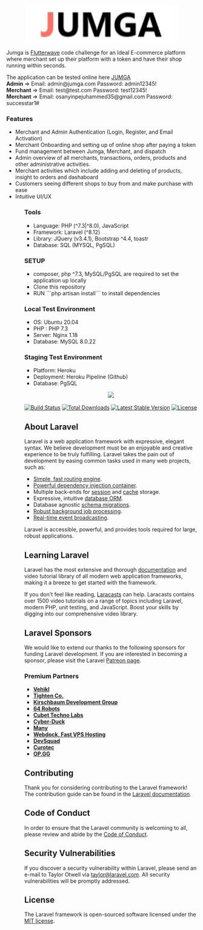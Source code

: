 <p align="center"><a href="https://laravel.com" target="_blank"><img src="https://github.com/successtar/jumga/blob/master/public/img/logo.png?raw=true" width="400"></a></p>

<p>
Jumga is <a href="https://flutterwave.com" target="_blank">Flutterwave</a> code challenge for an Ideal E-commerce platform where merchant set up their platform with a token and have their shop running within seconds.
</p>
<p>
    The application can be tested online here <a href="https://jumga-shop.herokuapp.com" target="_blank"> JUMGA </a>
    <br/>
    <b>Admin</b> => Email: admin@jumga.com Password: admin12345!
    <br/>
    <b>Merchant</b> => Email: test@test.com Password: test12345!
    <br/>
    <b>Merchant</b> => Email: osanyinpejuhammed35@gmail.com Password: successtar1#
    
</p>

<p>
    <h3> Features </h3>
    <ul>
        <li>Merchant and Admin Authentication (Login, Register, and Email Activation)</li>
        <li>Merchant Onboarding and setting up of online shop after paying a token </li>
        <li>Fund management between Jumga, Merchant, and dispatch</li>
        <li>Admin overview of all merchants, transactions, orders, products and other administrative activities.</li>
        <li>Merchant activities which include adding and deleting of products, insight to orders and dashaboard</li>
        <li>Customers seeing different shops to buy from and make purchase with ease</li>
        <li>Intuitive UI/UX</li>
    <ul>
</p>
    
<p>
    <h3> Tools </h3>
    <ul>
        <li>Language: PHP (^7.3|^8.0), JavaScript</li>
        <li>Framework: Laravel (^8.12)</li>
        <li>Library: JQuery (v3.4.1), Bootstrap ^4.4, toastr </li>
        <li>Database: SQL (MYSQL, PgSQL)</li>
    </ul>
</p>


<p>
    <h3> SETUP </h3>
    <ul>
        <li>composer, php ^7.3, MySQL/PgSQL are required to set the application up locally</li>
        <li>Clone this repository</li>
        <li>RUN ```php artisan install``` to install dependencies </li>
    </ul>
</p>

<p>
    <h3> Local Test Environment </h3>
    <ul>
        <li>OS: Ubuntu 20.04</li>
        <li>PHP : PHP 7.3</li>
        <li>Server: Nginx 1.18 </li>
        <li>Database: MySQL 8.0.22</li>
    </ul>
</p>

<p>
    <h3> Staging Test Environment </h3>
    <ul>
        <li>Platform: Heroku</li>
        <li>Deployment: Heroku Pipeline (Github)</li>
        <li>Database: PgSQL</li>
    </ul>
</p>

<p align="center"><a href="https://laravel.com" target="_blank"><img src="https://raw.githubusercontent.com/laravel/art/master/logo-lockup/5%20SVG/2%20CMYK/1%20Full%20Color/laravel-logolockup-cmyk-red.svg" width="400"></a></p>

<p align="center">
<a href="https://travis-ci.org/laravel/framework"><img src="https://travis-ci.org/laravel/framework.svg" alt="Build Status"></a>
<a href="https://packagist.org/packages/laravel/framework"><img src="https://img.shields.io/packagist/dt/laravel/framework" alt="Total Downloads"></a>
<a href="https://packagist.org/packages/laravel/framework"><img src="https://img.shields.io/packagist/v/laravel/framework" alt="Latest Stable Version"></a>
<a href="https://packagist.org/packages/laravel/framework"><img src="https://img.shields.io/packagist/l/laravel/framework" alt="License"></a>
</p>

## About Laravel

Laravel is a web application framework with expressive, elegant syntax. We believe development must be an enjoyable and creative experience to be truly fulfilling. Laravel takes the pain out of development by easing common tasks used in many web projects, such as:

- [Simple, fast routing engine](https://laravel.com/docs/routing).
- [Powerful dependency injection container](https://laravel.com/docs/container).
- Multiple back-ends for [session](https://laravel.com/docs/session) and [cache](https://laravel.com/docs/cache) storage.
- Expressive, intuitive [database ORM](https://laravel.com/docs/eloquent).
- Database agnostic [schema migrations](https://laravel.com/docs/migrations).
- [Robust background job processing](https://laravel.com/docs/queues).
- [Real-time event broadcasting](https://laravel.com/docs/broadcasting).

Laravel is accessible, powerful, and provides tools required for large, robust applications.

## Learning Laravel

Laravel has the most extensive and thorough [documentation](https://laravel.com/docs) and video tutorial library of all modern web application frameworks, making it a breeze to get started with the framework.

If you don't feel like reading, [Laracasts](https://laracasts.com) can help. Laracasts contains over 1500 video tutorials on a range of topics including Laravel, modern PHP, unit testing, and JavaScript. Boost your skills by digging into our comprehensive video library.

## Laravel Sponsors

We would like to extend our thanks to the following sponsors for funding Laravel development. If you are interested in becoming a sponsor, please visit the Laravel [Patreon page](https://patreon.com/taylorotwell).

### Premium Partners

- **[Vehikl](https://vehikl.com/)**
- **[Tighten Co.](https://tighten.co)**
- **[Kirschbaum Development Group](https://kirschbaumdevelopment.com)**
- **[64 Robots](https://64robots.com)**
- **[Cubet Techno Labs](https://cubettech.com)**
- **[Cyber-Duck](https://cyber-duck.co.uk)**
- **[Many](https://www.many.co.uk)**
- **[Webdock, Fast VPS Hosting](https://www.webdock.io/en)**
- **[DevSquad](https://devsquad.com)**
- **[Curotec](https://www.curotec.com/)**
- **[OP.GG](https://op.gg)**

## Contributing

Thank you for considering contributing to the Laravel framework! The contribution guide can be found in the [Laravel documentation](https://laravel.com/docs/contributions).

## Code of Conduct

In order to ensure that the Laravel community is welcoming to all, please review and abide by the [Code of Conduct](https://laravel.com/docs/contributions#code-of-conduct).

## Security Vulnerabilities

If you discover a security vulnerability within Laravel, please send an e-mail to Taylor Otwell via [taylor@laravel.com](mailto:taylor@laravel.com). All security vulnerabilities will be promptly addressed.

## License

The Laravel framework is open-sourced software licensed under the [MIT license](https://opensource.org/licenses/MIT).
